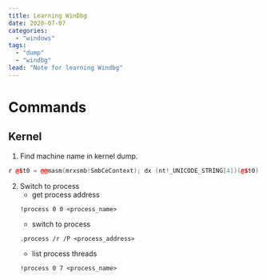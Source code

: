 ```yaml
---
title: Learning WinDbg
date: 2020-07-07
categories:
  - "windows"
tags:
  - "dump"
  - "windbg"
lead: "Note for learning Windbg"
---
```

# Commands
## Kernel
1. Find machine name in kernel dump.        
```cpp
r @$t0 = @@masm(mrxsmb!SmbCeContext); dx (nt!_UNICODE_STRING[4])(@$t0)
```
2. Switch to process
    - get process address        
    ```Batchfile
    !process 0 0 <process_name>
    ```
    - switch to process        
    ```Batchfile
    .process /r /P <process_address>
    ```
    - list process threads        
    ```Batchfile
    !process 0 7 <process_name>
    ```
